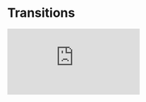 Transitions
============

![CPP](https://raw.githubusercontent.com/krzysztof-jusiak/msm-lite/master/example/transitions.cpp)

